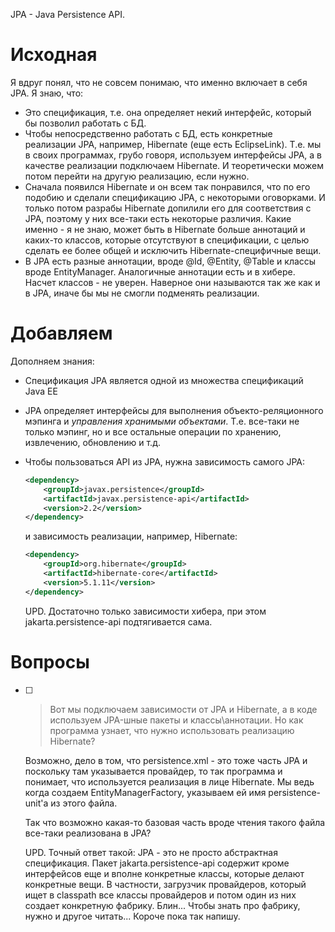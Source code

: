 JPA - Java Persistence API.

# Исходная

Я вдруг понял, что не совсем понимаю, что именно включает в себя JPA. Я знаю, что:

* Это спецификация, т.е. она определяет некий интерфейс, который бы позволил работать с БД.
* Чтобы непосредственно работать с БД, есть конкретные реализации JPA, например, Hibernate (еще есть EclipseLink). Т.е. мы в своих программах, грубо говоря, используем интерфейсы JPA, а в качестве реализации подключаем Hibernate. И теоретически можем потом перейти на другую реализацию, если нужно.
* Сначала появился Hibernate и он всем так понравился, что по его подобию и сделали спецификацию JPA, с некоторыми оговорками. И только потом разрабы Hibernate допилили его для соответствия с JPA, поэтому у них все-таки есть некоторые различия. Какие именно - я не знаю, может быть в Hibernate больше аннотаций и каких-то классов, которые отсутствуют в спецификации, с целью сделать ее более общей и исключить Hibernate-специфичные вещи.
* В JPA есть разные аннотации, вроде @Id, @Entity, @Table и классы вроде EntityManager. Аналогичные аннотации есть и в хибере. Насчет классов - не уверен. Наверное они называются так же как и в JPA, иначе бы мы не смогли подменять реализации.

# Добавляем

Дополняем знания:

* Спецификация JPA является одной из множества спецификаций Java EE

* JPA определяет интерфейсы для выполнения объекто-реляционного мэпинга и *управления хранимыми объектами*. Т.е. все-таки не только мэпинг, но и все остальные операции по хранению, извлечению, обновлению и т.д.

* Чтобы пользоваться API из JPA, нужна зависимость самого JPA:

  ```xml
  <dependency>
      <groupId>javax.persistence</groupId>
      <artifactId>javax.persistence-api</artifactId>
      <version>2.2</version>
  </dependency>
  ```

  и зависимость реализации, например, Hibernate:

  ```xml
  <dependency>
      <groupId>org.hibernate</groupId>
      <artifactId>hibernate-core</artifactId>
      <version>5.1.11</version>
  </dependency>
  ```

  UPD. Достаточно только зависимости хибера, при этом jakarta.persistence-api подтягивается сама.







# Вопросы

- [ ] > Вот мы подключаем зависимости от JPA и Hibernate, а в коде используем JPA-шные пакеты и классы\аннотации. Но как программа узнает, что нужно использовать реализацию Hibernate?

  Возможно, дело в том, что persistence.xml - это тоже часть JPA и поскольку там указывается провайдер, то так программа и понимает, что используется реализация в лице Hibernate. Мы ведь когда создаем EntityManagerFactory, указываем ей имя persistence-unit'а из этого файла.

  Так что возможно какая-то базовая часть вроде чтения такого файла все-таки реализована в JPA?

  UPD. Точный ответ такой: JPA - это не просто абстрактная спецификация. Пакет jakarta.persistence-api содержит кроме интерфейсов еще и вполне конкретные классы, которые делают конкретные вещи. В частности, загрузчик провайдеров, который ищет в classpath все классы провайдеров и потом один из них создает конкретную фабрику. Блин... Чтобы знать про фабрику, нужно и другое читать... Короче пока так напишу.